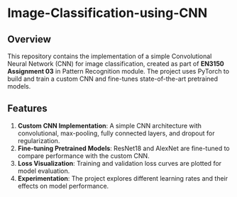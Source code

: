 # Image-Classification-using-CNN

## Overview
This repository contains the implementation of a simple Convolutional Neural Network (CNN) for image classification, created as part of **EN3150 Assignment 03** in Pattern Recognition module. The project uses PyTorch to build and train a custom CNN and fine-tunes state-of-the-art pretrained models.

## Features
1. **Custom CNN Implementation**: A simple CNN architecture with convolutional, max-pooling, fully connected layers, and dropout for regularization.
2. **Fine-tuning Pretrained Models**: ResNet18 and AlexNet are fine-tuned to compare performance with the custom CNN.
3. **Loss Visualization**: Training and validation loss curves are plotted for model evaluation.
4. **Experimentation**: The project explores different learning rates and their effects on model performance.
